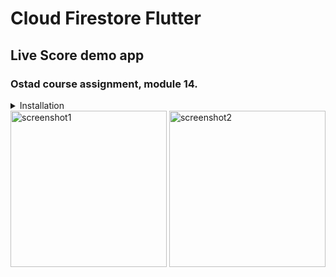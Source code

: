 # Cloud Firestore Flutter
## Live Score demo app
### Ostad course assignment, module 14.

<details>
<summary>Installation</summary>

- Clone the repository, ```https://github.com/nbakh16/cloud_firestore_flutter/```.
- Create a file named ```api_key.dart``` in ```lib``` folder and store your api keys in ```ApiKeys``` class.
- Run ```dart pub get```

</details>

<img src="https://github.com/nbakh16/cloud_firestore_flutter/assets/38786346/acbd36d0-f182-495b-8884-84a5fbdeaecf" alt="screenshot1" width="250">
<img src="https://github.com/nbakh16/cloud_firestore_flutter/assets/38786346/ab8ae8fb-cbeb-40f8-aa8b-674c5d28abad" alt="screenshot2" width="250">
